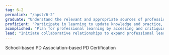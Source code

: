 ```yaml
---
tag: 6-2
permalink: "/apst/6-2"
graduate: "Understand the relevant and appropriate sources of professional learning for teachers."
proficient: "Participate in learning to update knowledge and practice, targeted to professional needs and school and/or system priorities."
acomplished: "Plan for professional learning by accessing and critiquing relevant research, engage in high quality targeted opportunities to improve practice and offer quality placements for pre-service teachers where applicable."
lead: "Initiate collaborative relationships to expand professional learning opportunities, engage in research, and provide quality opportunities and placements for pre-service teachers."
---
```

School-based PD
Association-based PD
Certification